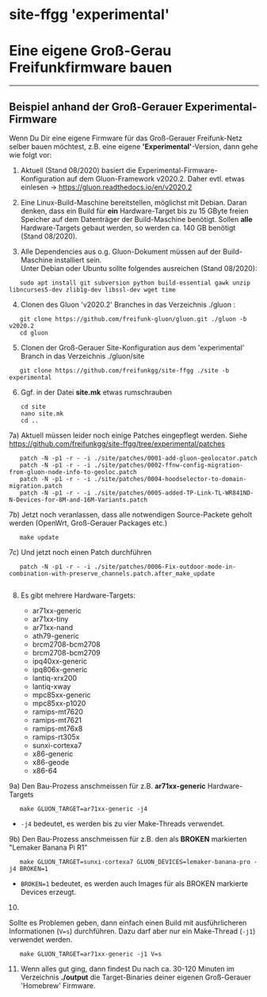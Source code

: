 # site-ffgg 'experimental' 


# Eine eigene Groß-Gerau Freifunkfirmware bauen

---

## Beispiel anhand der Groß-Gerauer Experimental-Firmware

    
Wenn Du Dir eine eigene Firmware für das Groß-Gerauer Freifunk-Netz selber bauen möchtest, z.B. eine eigene **'Experimental'**-Version, dann gehe wie folgt vor:

1) Aktuell (Stand 08/2020) basiert die Experimental-Firmware-Konfiguration auf dem Gluon-Framework v2020.2. Daher evtl. etwas einlesen -> https://gluon.readthedocs.io/en/v2020.2

2) Eine Linux-Build-Maschine bereitstellen, möglichst mit Debian. Daran denken, dass ein Build für **ein** Hardware-Target bis zu 15 GByte freien Speicher auf dem Datenträger der Build-Maschine benötigt. Sollen **alle** Hardware-Targets gebaut werden, so werden ca. 140 GB benötigt (Stand 08/2020).

3) Alle Dependencies aus o.g. Gluon-Dokument müssen auf der Build-Maschine installiert sein.  
Unter Debian oder Ubuntu sollte folgendes ausreichen (Stand 08/2020):
```
   sudo apt install git subversion python build-essential gawk unzip libncurses5-dev zlib1g-dev libssl-dev wget time
```

4) Clonen des Gluon 'v2020.2' Branches in das Verzeichnis ./gluon :

```
   git clone https://github.com/freifunk-gluon/gluon.git ./gluon -b v2020.2
   cd gluon
```

5) Clonen der Groß-Gerauer Site-Konfiguration aus dem 'experimental' Branch in das Verzeichnis ./gluon/site

```
   git clone https://github.com/freifunkgg/site-ffgg ./site -b experimental
```

6) Ggf. in der Datei **site.mk** etwas rumschrauben

   ```
   cd site
   nano site.mk
   cd ..
   ```

7a)
Aktuell müssen leider noch einige Patches eingepflegt werden. Siehe https://github.com/freifunkgg/site-ffgg/tree/experimental/patches

``` 
   patch -N -p1 -r - -i ./site/patches/0001-add-gluon-geolocator.patch
   patch -N -p1 -r - -i ./site/patches/0002-ffnw-config-migration-from-gluon-node-info-to-geoloc.patch
   patch -N -p1 -r - -i ./site/patches/0004-hoodselector-to-domain-migration.patch
   patch -N -p1 -r - -i ./site/patches/0005-added-TP-Link-TL-WR841ND-N-Devices-for-8M-and-16M-Variants.patch
```

7b) Jetzt noch veranlassen, dass alle notwendigen Source-Packete geholt werden (OpenWrt, Groß-Gerauer Packages etc.)


```
   make update
```

7c) Und jetzt noch einen Patch durchführen

```
   patch -N -p1 -r - -i ./site/patches/0006-Fix-outdoor-mode-in-combination-with-preserve_channels.patch.after_make_update
   
```

8) Es gibt mehrere Hardware-Targets: 

   * ar71xx-generic
   * ar71xx-tiny
   * ar71xx-nand
   * ath79-generic
   * brcm2708-bcm2708
   * brcm2708-bcm2709
   * ipq40xx-generic
   * ipq806x-generic
   * lantiq-xrx200
   * lantiq-xway
   * mpc85xx-generic
   * mpc85xx-p1020
   * ramips-mt7620
   * ramips-mt7621
   * ramips-mt76x8
   * ramips-rt305x
   * sunxi-cortexa7
   * x86-generic
   * x86-geode
   * x86-64

9a) Den Bau-Prozess anschmeissen für z.B. **ar71xx-generic** Hardware-Targets

```
   make GLUON_TARGET=ar71xx-generic -j4
```

   * `-j4` bedeutet, es werden bis zu vier Make-Threads verwendet.<br> 

9b) Den Bau-Prozess anschmeissen für z.B. den als **BROKEN** markierten "Lemaker Banana Pi R1"

```
   make GLUON_TARGET=sunxi-cortexa7 GLUON_DEVICES=lemaker-banana-pro -j4 BROKEN=1
```

   * `BROKEN=1` bedeutet, es werden auch Images für als BROKEN markierte Devices erzeugt.

10)
Sollte es Problemen geben, dann einfach einen Build mit ausführlicheren Informationen (`V=s`) durchführen. Dazu darf aber nur ein Make-Thread (`-j1`) verwendet werden.

```
   make GLUON_TARGET=ar71xx-generic -j1 V=s
```

11) Wenn alles gut ging, dann findest Du nach ca. 30-120 Minuten im Verzeichnis **./output** die Target-Binaries deiner eigenen Groß-Gerauer 'Homebrew' Firmware.
